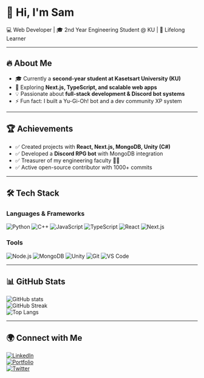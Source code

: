 # 👋 Hi, I'm Sam  

💻 Web Developer | 🎓 2nd Year Engineering Student @ KU | 🚀 Lifelong Learner  

---

## 🔥 About Me
- 🎓 Currently a **second-year student at Kasetsart University (KU)**  
- 🌱 Exploring **Next.js, TypeScript, and scalable web apps**  
- 💡 Passionate about **full-stack development & Discord bot systems**  
- ⚡ Fun fact: I built a Yu-Gi-Oh! bot and a dev community XP system  

---

## 🏆 Achievements
- ✅ Created projects with **React, Next.js, MongoDB, Unity (C#)**  
- ✅ Developed a **Discord RPG bot** with MongoDB integration  
- ✅ Treasurer of my engineering faculty 👨‍🎓  
- ✅ Active open-source contributor with 1000+ commits  

---

## 🛠 Tech Stack
### Languages & Frameworks
![Python](https://img.shields.io/badge/Python-3776AB?logo=python)
![C++](https://img.shields.io/badge/C++-00599C?logo=cplusplus)
![JavaScript](https://img.shields.io/badge/JavaScript-F7DF1E?logo=javascript)
![TypeScript](https://img.shields.io/badge/TypeScript-3178C6?logo=typescript)
![React](https://img.shields.io/badge/React-61DAFB?logo=react)
![Next.js](https://img.shields.io/badge/Next.js-000000?logo=nextdotjs)

### Tools
![Node.js](https://img.shields.io/badge/Node.js-339933?logo=nodedotjs)
![MongoDB](https://img.shields.io/badge/MongoDB-47A248?logo=mongodb)
![Unity](https://img.shields.io/badge/Unity-000000?logo=unity)
![Git](https://img.shields.io/badge/Git-F05032?logo=git)
![VS Code](https://img.shields.io/badge/VS%20Code-007ACC?logo=visualstudiocode)

---

## 📊 GitHub Stats
![GitHub stats](https://github-readme-stats.vercel.app/api?username=MunyinSam&show_icons=true&theme=tokyonight&count_private=true)  
![GitHub Streak](https://github-readme-streak-stats.herokuapp.com/?user=MunyinSam&theme=tokyonight)  
![Top Langs](https://github-readme-stats.vercel.app/api/top-langs/?username=MunyinSam&layout=compact&theme=tokyonight)

---

## 🌍 Connect with Me
[![LinkedIn](https://img.shields.io/badge/LinkedIn-blue?logo=linkedin)](https://linkedin.com/in/YOUR_LINK)  
[![Portfolio](https://img.shields.io/badge/Portfolio-000?logo=vercel)](https://your-portfolio.com)  
[![Twitter](https://img.shields.io/badge/Twitter-1DA1F2?logo=twitter)](https://twitter.com/YOUR_HANDLE)  
